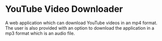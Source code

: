 # YouTube Video Downloader
A web application which can download YouTube videos in an mp4 format.
The user is also provided with an option to download the application
in a mp3 format which is an audio file.
